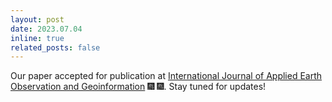 ```yaml
---
layout: post
date: 2023.07.04 
inline: true
related_posts: false
---
```


Our paper accepted for publication at [International Journal of Applied Earth Observation and Geoinformation](https://www.sciencedirect.com/journal/international-journal-of-applied-earth-observation-and-geoinformation) :fireworks: :fireworks:. Stay tuned for updates!
